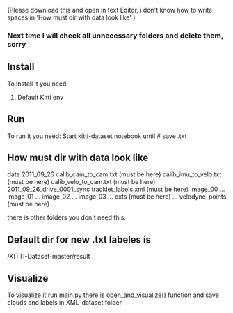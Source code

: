 (Please download this and open in text Editor, i don't know how to write spaces in 'How must dir with data look like' )

### Next time I will check all unnecessary folders and delete them, sorry 

## Install
To install it you need:
1) Default Kitti env

## Run
To run it you need:
Start kitti-dataset notebook until # save .txt

## How must dir with data look like

data
    2011_09_26
	      calib_cam_to_cam.txt (must be here)
              calib_imu_to_velo.txt (must be here)
              calib_velo_to_cam.txt (must be here)
              2011_09_26_drive_0001_sync
                                        tracklet_labels.xml (must be here)
                                        image_00
						...
                                        image_01
						...
                                        image_02
						...
                                        image_03
						...
                                        oxts (must be here)
						...
                                        velodyne_points (must be here)
						...
						       

there is other folders you don't need this. 
## Default dir for new .txt labeles is 
/KITTI-Dataset-master/result

                                        
## Visualize
To visualize it run main.py there is open_and_visualize() function
and save clouds and labels in XML_dataset folder


